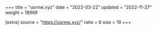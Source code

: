 +++
title = "usrme.xyz"
date = "2022-03-22"
updated = "2022-11-27"
weight = 18969

[extra]
source = "https://usrme.xyz/"
ratio = 6
size = 19
+++
